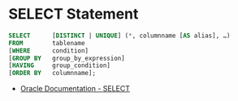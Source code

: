 # SELECT Statement
```sql
SELECT  	[DISTINCT | UNIQUE] (*, columnname [AS alias], …)
FROM  		tablename
[WHERE		condition]
[GROUP BY	group_by_expression]
[HAVING		group_condition]
[ORDER BY	columnname];
```

- [Oracle Documentation - SELECT](https://docs.oracle.com/en/database/oracle/oracle-database/23/sqlrf/SELECT.html)